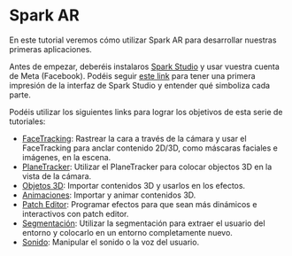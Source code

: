 # Spark AR

En este tutorial veremos cómo utilizar Spark AR para desarrollar nuestras primeras aplicaciones.

Antes de empezar, deberéis instalaros [Spark Studio](https://sparkar.facebook.com/ar-studio/) y usar vuestra cuenta de Meta (Facebook). Podéis seguir [este link](Studio.md) para tener una primera impresión de la interfaz de Spark Studio y entender qué simboliza cada parte.

Podéis utilizar los siguientes links para lograr los objetivos de esta serie de tutoriales:

- [FaceTracking](Face-Tracking.md): Rastrear la cara a través de la cámara y usar el FaceTracking para anclar contenido 2D/3D, como máscaras faciales e imágenes, en la escena.
- [PlaneTracker](Plane-Tracker.md): Utilizar el PlaneTracker para colocar objectos 3D en la vista de la cámara.
- [Objetos 3D](Objetos-3D.md): Importar contenidos 3D y usarlos en los efectos.
- [Animaciones](Animaciones.md): Importar y animar contenidos 3D.
- [Patch Editor](Patch-Editor.md): Programar efectos para que sean más dinámicos e interactivos con patch editor.
- [Segmentación](Segmentación.md): Utilizar la segmentación para extraer el usuario del entorno y colocarlo en un entorno completamente nuevo.
- [Sonido](Sonido.md): Manipular el sonido o la voz del usuario.
